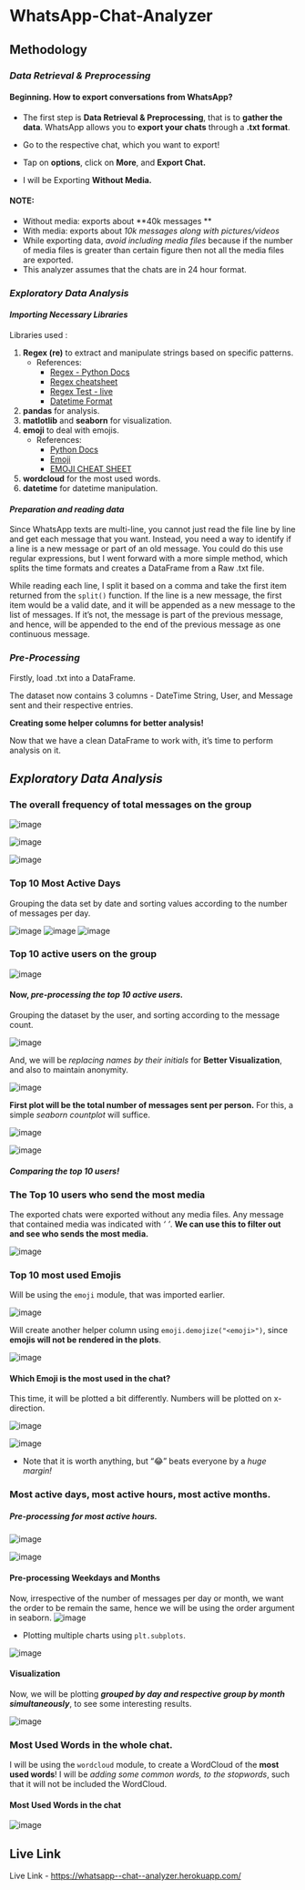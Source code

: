 # WhatsApp-Chat-Analyzer

## Methodology
### *Data Retrieval & Preprocessing*
#### Beginning. How to export conversations from WhatsApp?


- The first step is **Data Retrieval & Preprocessing**, that is to **gather the data**. WhatsApp allows you to **export your chats** through a **.txt format**. 

- Go to the respective chat, which you want to export!

- Tap on **options**, click on **More**, and **Export Chat.**

- I will be Exporting **Without Media.**

#### NOTE:
- Without media: exports about **40k messages **
- With media: exports about *10k messages along with pictures/videos* 
- While exporting data, *avoid including media files* because if the number of media files is greater than certain figure then not all the media files are exported.
- This analyzer assumes that the chats are in 24 hour format.

### *Exploratory Data Analysis*

#### *Importing Necessary Libraries*

Libraries used :
1. **Regex (re)** to extract and manipulate strings based on specific patterns.
    - References:
        - [Regex - Python Docs](https://docs.python.org/3/library/re.html)
        - [Regex cheatsheet](https://www.rexegg.com/regex-quickstart.html)
        - [Regex Test - live](https://regexr.com/)
        - [Datetime Format](http://strftime.org/)
2. **pandas** for analysis.
3. **matlotlib** and **seaborn** for visualization.
4. **emoji** to deal with emojis.
    - References:
        - [Python Docs](https://pypi.org/project/emoji/)
        - [Emoji](https://github.com/carpedm20/emoji)
        - [EMOJI CHEAT SHEET](https://www.webfx.com/tools/emoji-cheat-sheet/)
5. **wordcloud** for the most used words.
6. **datetime** for datetime manipulation.


#### *Preparation and reading data*

Since WhatsApp texts are multi-line, you cannot just read the file line by line and get each message that you want. Instead, you need a way to identify if a line is a new message or part of an old message. You could do this use regular expressions, but I went forward with a more simple method, which splits the time formats and creates a DataFrame from a Raw .txt file.

While reading each line, I split it based on a comma and take the first item returned from the `split()` function. If the line is a new message, the first item would be a valid date, and it will be appended as a new message to the list of messages. If it’s not, the message is part of the previous message, and hence, will be appended to the end of the previous message as one continuous message.

### *Pre-Processing*

Firstly, load .txt into a DataFrame.

The dataset now contains 3 columns - DateTime String, User, and Message sent and their respective entries.

**Creating some helper columns for better analysis!**

Now that we have a clean DataFrame to work with, it’s time to perform analysis on it. 

## *Exploratory Data Analysis*

### The overall frequency of total messages on the group
![image](https://user-images.githubusercontent.com/75696894/208251511-077e9556-9856-47df-bda5-3923593aeafd.png)

![image](https://user-images.githubusercontent.com/75696894/208251523-37c73e52-1a9e-409b-b366-5fb0698e23d1.png)

![image](https://user-images.githubusercontent.com/75696894/208251537-674183e8-d869-4a7f-8e03-21c5bf0eef52.png)

### Top 10 Most Active Days
Grouping the data set by date and sorting values according to the number of messages per day.

![image](https://user-images.githubusercontent.com/75696894/208251570-68c95885-b2a1-4ef3-bc59-606e28e59406.png)
![image](https://user-images.githubusercontent.com/75696894/208251579-b6f75ba3-e026-4bfd-944d-cf57956129b7.png)
![image](https://user-images.githubusercontent.com/75696894/208251595-bd6f3059-e00e-4e85-99a3-a96a3ab95610.png)


### Top 10 active users on the group

![image](https://user-images.githubusercontent.com/75696894/208251619-3617ff82-53e9-411a-9213-2ca51be2a83e.png)

#### Now, *pre-processing the top 10 active users.*

Grouping the dataset by the user, and sorting according to the message count.

![image](https://user-images.githubusercontent.com/75696894/208251637-0f77d165-9ebe-43ab-80d4-a96b0e8bfca1.png)


And, we will be *replacing names by their initials* for **Better Visualization**, and also to maintain anonymity.

![image](https://user-images.githubusercontent.com/75696894/208251662-1f7fa8f3-d89a-4a32-97da-7c841ce45df7.png)

**First plot will be the total number of messages sent per person.** For this, a simple *seaborn countplot* will suffice.

![image](https://user-images.githubusercontent.com/75696894/208251723-608d63c6-28be-4618-b757-82c94ccc642d.png)

![image](https://user-images.githubusercontent.com/75696894/208251736-583aaa9a-7ef3-425d-9ee4-2b9592065247.png)

#### *Comparing the top 10 users!*

### The Top 10 users who send the most media

The exported chats were exported without any media files. Any message that contained media was indicated with *‘<Media Omitted> ’*. **We can use this to filter out and see who sends the most media.**

![image](https://user-images.githubusercontent.com/75696894/208251746-6405641d-0b33-4e55-81d0-7ed7d376077a.png)

### Top 10 most used Emojis

Will be using the `emoji` module, that was imported earlier.

![image](https://user-images.githubusercontent.com/75696894/208251780-b29ff79a-e570-4ba2-8965-b74f83d94e74.png)

Will create another helper column using `emoji.demojize("<emoji>")`, since **emojis will not be rendered in the plots**.

![image](https://user-images.githubusercontent.com/75696894/208251792-32d1260d-ff0b-4eec-bd10-0c2fdc355cff.png)

#### Which Emoji is the most used in the chat?

This time, it will be plotted a bit differently. Numbers will be plotted on x-direction.

![image](https://user-images.githubusercontent.com/75696894/208251824-0f0279f2-e5ec-47c6-8803-7afc3e3da896.png)

![image](https://user-images.githubusercontent.com/75696894/208251845-86d55188-4e39-4505-a0c6-4e297e7e163f.png)

- Note that it is worth anything, but “😂” beats everyone by a *huge margin!*

### Most active days, most active hours, most active months.

##### Pre-processing for most active hours.

![image](https://user-images.githubusercontent.com/75696894/208251860-558c7fa2-38b1-4265-867b-3e496b0c0cc5.png)

![image](https://user-images.githubusercontent.com/75696894/208251878-bfcaa30a-5fd6-458e-8caa-5080b79efd2f.png)

#### Pre-processing Weekdays and Months

Now, irrespective of the number of messages per day or month, we want the order to be remain the same, hence we will be using the order argument in seaborn.
![image](https://user-images.githubusercontent.com/75696894/208251897-ea19e3f8-8f34-47b8-8fc0-dbf5eb1385ef.png)
    
- Plotting multiple charts using `plt.subplots`.

![image](https://user-images.githubusercontent.com/75696894/208251911-b99fb5f3-23fb-486c-9485-d1e61ff46564.png)


#### Visualization

Now, we will be plotting ***grouped by day and respective group by month simultaneously***, to see some interesting results.

![image](https://user-images.githubusercontent.com/75696894/208251924-702b2ebc-1e33-43cf-b701-ef3172876aa6.png)

### Most Used Words in the whole chat.

I will be using the `wordcloud` module, to create a WordCloud of the **most used words**! I will be *adding some common words, to the stopwords*, such that it will not be included the WordCloud.

#### Most Used Words in the chat
![image](https://user-images.githubusercontent.com/75696894/208251939-b15c61d7-54e0-4c49-b197-43140bf1b619.png)

## Live Link
Live Link - https://whatsapp--chat--analyzer.herokuapp.com/
